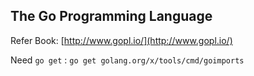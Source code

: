 ## The Go Programming Language

Refer Book:
[http://www.gopl.io/](http://www.gopl.io/)

Need `go get` :
`go get golang.org/x/tools/cmd/goimports`
